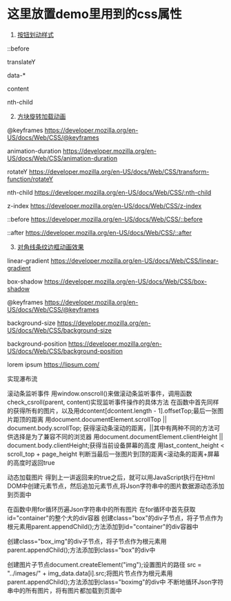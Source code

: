 # 这里放置demo里用到的css属性

1. [按钮划动样式](1-button.html)

::before

translateY

data-*

content

nth-child


2. [方块旋转加载动画](2-retangle-rotating.html)

@keyframes https://developer.mozilla.org/en-US/docs/Web/CSS/@keyframes

animation-duration https://developer.mozilla.org/en-US/docs/Web/CSS/animation-duration

rotateY https://developer.mozilla.org/en-US/docs/Web/CSS/transform-function/rotateY

nth-child https://developer.mozilla.org/en-US/docs/Web/CSS/:nth-child

z-index https://developer.mozilla.org/en-US/docs/Web/CSS/z-index

::before https://developer.mozilla.org/en-US/docs/Web/CSS/::before

::after https://developer.mozilla.org/en-US/docs/Web/CSS/::after


3. [对角线条纹边框动画效果](3-diagonal-strip-border-effects.html)
            
            
linear-gradient https://developer.mozilla.org/en-US/docs/Web/CSS/linear-gradient

box-shadow https://developer.mozilla.org/en-US/docs/Web/CSS/box-shadow

@keyframes https://developer.mozilla.org/en-US/docs/Web/CSS/@keyframes

background-size https://developer.mozilla.org/en-US/docs/Web/CSS/background-size

background-position https://developer.mozilla.org/en-US/docs/Web/CSS/background-position

lorem ipsum https://lipsum.com/


实现瀑布流

滚动条监听事件
用window.onscroll()来做滚动条监听事件，调用函数 check_csroll(parent, content)实现监听事件操作的具体方法
在函数中首先同样的获得所有的图片，以及用dcontent[dcontent.length - 1].offsetTop;最后一张图片距顶的距离
用document.documentElement.scrollTop || document.body.scrollTop;
获得滚动条滚动的距离，||其中有两种不同的方法可供选择是为了兼容不同的浏览器
用document.documentElement.clientHeight || document.body.clientHeight;获得当前设备屏幕的高度
用last_content_height < scroll_top + page_height 判断当最后一张图片到顶的距离<滚动条的距离+屏幕的高度时返回true



动态加载图片
得到上一讲返回来的true之后，就可以用JavaScript执行在Html DOM中创建元素节点，然后追加元素节点,将Json字符串中的图片数据源动态添加到页面中

在函数中用for循环历遍Json字符串中的所有图片
在for循环中首先获取id="container"的整个大的div容器
创建class="box"的div子节点，将子节点作为根元素用parent.appendChild();方法添加到id="container"的div容器中

创建class="box_img"的div子节点，将子节点作为根元素用parent.appendChild();方法添加到class="box"的div中

创建图片子节点document.createElement("img");设置图片的路径
src = "../images/" + img_data.data[i].src;将图片节点作为根元素用parent.appendChild();方法添加到class="boximg"的div中
不断地循环Json字符串中的所有图片，将有图片都加载到页面中
